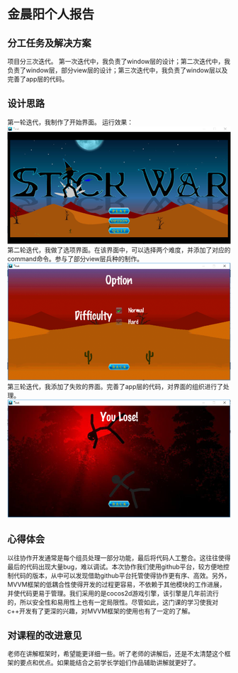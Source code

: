  # 金晨阳个人报告
 ## 分工任务及解决方案
项目分三次迭代。
第一次迭代中，我负责了window层的设计；第二次迭代中，我负责了window层，部分view层的设计；第三次迭代中，我负责了window层以及完善了app层的代码。
 ## 设计思路
第一轮迭代，我制作了开始界面。
运行效果：
![](https://github.com/Mozalic/StickWar/blob/master/doc/%E9%87%91%E6%99%A8%E9%98%B3%E7%9A%84%E4%B8%AA%E4%BA%BA%E6%8A%A5%E5%91%8A/Start.png)
第二轮迭代，我做了选项界面。在该界面中，可以选择两个难度，并添加了对应的command命令。参与了部分view层兵种的制作。
![](https://github.com/Mozalic/StickWar/blob/master/doc/%E9%87%91%E6%99%A8%E9%98%B3%E7%9A%84%E4%B8%AA%E4%BA%BA%E6%8A%A5%E5%91%8A/Option.png)
第三轮迭代，我添加了失败的界面。完善了app层的代码，对界面的组织进行了处理。
![](https://github.com/Mozalic/StickWar/blob/master/doc/%E9%87%91%E6%99%A8%E9%98%B3%E7%9A%84%E4%B8%AA%E4%BA%BA%E6%8A%A5%E5%91%8A/Failure.png)
 ## 心得体会
以往协作开发通常是每个组员处理一部分功能，最后将代码人工整合。这往往使得最后的代码出现大量bug，难以调试。本次协作我们使用github平台，较方便地控制代码的版本，从中可以发现借助github平台托管使得协作更有序、高效。另外，MVVM框架的低耦合性使得开发的过程更容易，不依赖于其他模块的工作进展，并使代码更易于管理。我们采用的是cocos2d游戏引擎，该引擎是几年前流行的，所以安全性和易用性上也有一定局限性。尽管如此，这门课的学习使我对c++开发有了更深的兴趣，对MVVM框架的使用也有了一定的了解。
 ## 对课程的改进意见
老师在讲解框架时，希望能更详细一些。听了老师的讲解后，还是不太清楚这个框架的要点和优点。如果能结合之前学长学姐们作品辅助讲解就更好了。
